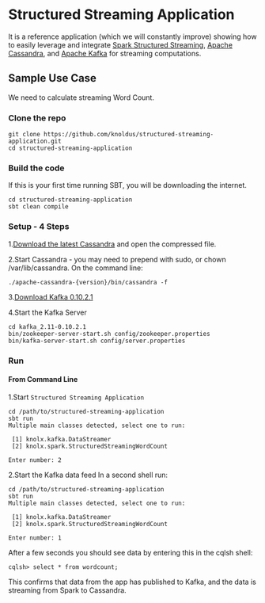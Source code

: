# Structured Streaming Application

It is a reference application (which we will constantly improve) showing how to easily leverage and integrate [Spark Structured Streaming](http://spark.apache.org/docs/latest/structured-streaming-programming-guide.html),
[Apache Cassandra](http://cassandra.apache.org), and [Apache Kafka](http://kafka.apache.org) for streaming computations.
  
## Sample Use Case
We need to calculate streaming Word Count.

### Clone the repo

    git clone https://github.com/knoldus/structured-streaming-application.git
    cd structured-streaming-application

### Build the code 
If this is your first time running SBT, you will be downloading the internet.

    cd structured-streaming-application
    sbt clean compile

### Setup - 4 Steps
1.[Download the latest Cassandra](http://cassandra.apache.org/download/) and open the compressed file.

2.Start Cassandra - you may need to prepend with sudo, or chown /var/lib/cassandra. On the command line:

    ./apache-cassandra-{version}/bin/cassandra -f

3.[Download Kafka 0.10.2.1](https://www.apache.org/dyn/closer.cgi?path=/kafka/0.10.2.1/kafka_2.11-0.10.2.1.tgz)

4.Start the Kafka Server

    cd kafka_2.11-0.10.2.1
    bin/zookeeper-server-start.sh config/zookeeper.properties
    bin/kafka-server-start.sh config/server.properties

### Run
#### From Command Line
1.Start `Structured Streaming Application`

    cd /path/to/structured-streaming-application
    sbt run
    Multiple main classes detected, select one to run:
        
     [1] knolx.kafka.DataStreamer
     [2] knolx.spark.StructuredStreamingWordCount
        
    Enter number: 2

2.Start the Kafka data feed
In a second shell run:

    cd /path/to/structured-streaming-application
    sbt run
    Multiple main classes detected, select one to run:
    
     [1] knolx.kafka.DataStreamer
     [2] knolx.spark.StructuredStreamingWordCount
    
    Enter number: 1

After a few seconds you should see data by entering this in the cqlsh shell:

    cqlsh> select * from wordcount;

This confirms that data from the app has published to Kafka, and the data is
streaming from Spark to Cassandra.